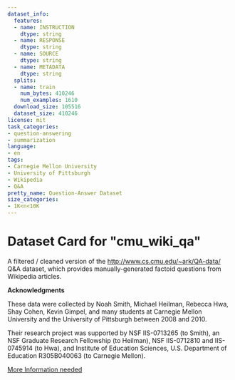 ```yaml
---
dataset_info:
  features:
  - name: INSTRUCTION
    dtype: string
  - name: RESPONSE
    dtype: string
  - name: SOURCE
    dtype: string
  - name: METADATA
    dtype: string
  splits:
  - name: train
    num_bytes: 410246
    num_examples: 1610
  download_size: 105516
  dataset_size: 410246
license: mit
task_categories:
- question-answering
- summarization
language:
- en
tags:
- Carnegie Mellon University
- University of Pittsburgh
- Wikipedia
- Q&A
pretty_name: Question-Answer Dataset
size_categories:
- 1K<n<10K
---
```

# Dataset Card for "cmu_wiki_qa"

A filtered / cleaned version of the http://www.cs.cmu.edu/~ark/QA-data/ Q&A dataset, which provides manually-generated factoid questions from Wikipedia articles.

**Acknowledgments**

These data were collected by Noah Smith, Michael Heilman, Rebecca Hwa, Shay Cohen, Kevin Gimpel, and many students at Carnegie Mellon University and the University of Pittsburgh between 2008 and 2010.
 
Their research project was supported by NSF IIS-0713265 (to Smith), an NSF Graduate Research Fellowship (to Heilman), NSF IIS-0712810 and IIS-0745914 (to Hwa), and Institute of Education Sciences, U.S. Department of Education R305B040063 (to Carnegie Mellon).

[More Information needed](https://github.com/huggingface/datasets/blob/main/CONTRIBUTING.md#how-to-contribute-to-the-dataset-cards)

